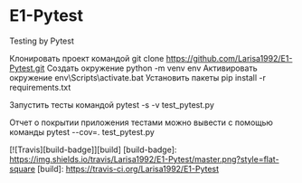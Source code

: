 # E1-Pytest
Testing by Pytest


Клонировать проект командой git clone https://github.com/Larisa1992/E1-Pytest.git
Создать окружение python -m venv env
Активировать окружение env\Scripts\activate.bat
Установить пакеты pip install -r requirements.txt

Запустить тесты командой 
pytest -s -v  test_pytest.py

Отчет о покрытии приложения тестами можно вывести с помощью команды
pytest --cov=. test_pytest.py

[![Travis][build-badge]][build]
[build-badge]: https://img.shields.io/travis/Larisa1992/E1-Pytest/master.png?style=flat-square
[build]: https://travis-ci.org/Larisa1992/E1-Pytest
